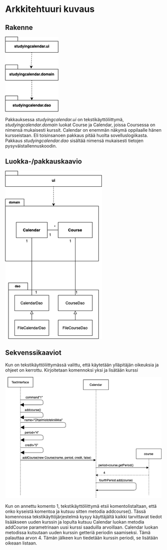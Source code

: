 # Arkkitehtuuri kuvaus #

## Rakenne

![pakkaukset](https://github.com/miljaniemi/ot-harjoitustyo/blob/master/Dokumentaatio/kuvat./pakkaukset.png?raw=true)

Pakkauksessa *studyingcalendar.ui* on tekstikäyttöliittymä, *studyingcalendar.domain* luokat Course ja Calendar, joissa Coursessa on nimensä mukaisesti kurssit. Calendar on enemmän näkymä oppilaalle hänen kursseistaan. Eli toisinsanoen pakkaus pitää huolta sovelluslogiikasta. Pakkaus *studyingcalendar.dao* sisältää nimensä mukaisesti tietojen pysyväistallennuskoodin.

## Luokka-/pakkauskaavio
  
![Sekvenssikaavio](https://github.com/miljaniemi/ot-harjoitustyo/blob/master/Dokumentaatio/kuvat./pakkauksetkaaviol.png?raw=true)

## Sekvenssikaaviot

Kun on tekstikäyttöliittymässä valittu, että käytetään ylläpitäjän oikeuksia ja ohjeet on kerrottu. Kirjoitetaan komennoksi yksi ja lisätään kurssi

![kurssin lisäys](https://github.com/miljaniemi/ot-harjoitustyo/blob/master/Dokumentaatio/kuvat./SekvenssikaavioLisaaKurssi.png?raw=true)

Kun on annettu komento 1, tekstikäyttöliittymä etsii komentolistaltaan, että onko kyseistä komentoa ja kutsuu sitten metodia addcourse(). Tässä komennossa tekstikäyttöjärjestelmä kysyy käyttäjältä kaikki tarvittavat tiedot lisääkseen uuden kurssin ja lopulta kutsuu Calendar luokan metodia addCourse parametrinaan uusi kurssi saaduilla arvoillaan. Calendar luokan metodissa kutsutaan uuden kurssin getteriä periodin saamiseksi. Tämä palauttaa arvon 4. Tämän jälkeen kun tiedetään kurssin periodi, se lisätään oikeaan listaan.
